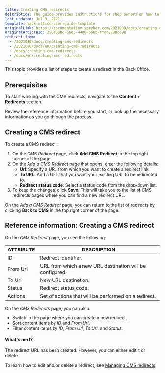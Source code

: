 ```yaml
---
title: Creating CMS redirects
description: The guide provides instructions for shop owners on how to create CMS redirects in the Back Office.
last_updated: Jul 9, 2021
template: back-office-user-guide-template
originalLink: https://documentation.spryker.com/2021080/docs/creating-cms-redirects
originalArticleId: 296658bd-56e5-4408-b66b-ffaa2298ce9e
redirect_from:
  - /2021080/docs/creating-cms-redirects
  - /2021080/docs/en/creating-cms-redirects
  - /docs/creating-cms-redirects
  - /docs/en/creating-cms-redirects
---
```


This topic provides a list of steps to create a redirect in the Back Office.

## Prerequisites

To start working with the CMS redirects, navigate to the **Content&nbsp;<span aria-label="and then">></span> Redirects** section.

Review the reference information before you start, or look up the necessary information as you go through the process.

## Creating a CMS redirect

To create a CMS redirect:
1. On the *CMS Redirect* page, click **Add CMS Redirect** in the top right corner of the page.
2. On the *Add a CMS Redirect* page that opens, enter the following details:
    * **Url**: Specify a URL from which you want to create a redirect link.
    * **To URL**: Add a URL that you want your existing URL to be redirected to.
    * **Redirect status code**: Select a status code from the drop-down list.
3. To keep the changes, click **Save**. This will take you to the list of CMS redirects pages where you can find a new redirect URL.

On the *Add a CMS Redirect* page, you can return to the list of redirects by clicking **Back to CMS** in the top right corner of the page.

## Reference information: Creating a CMS redirect

On the *CMS Redirect* page, you see the following:

| ATTRIBUTE | DESCRIPTION |
| --- | --- |
| ID | Redirect identifier. |
|From Url  | URL from which a new URL destination will be configured. |
| To Url | New URL destination. |
| Status | Redirect status code. |
| Actions | Set of actions that will be performed on a redirect. |

On the *CMS Redirects* page, you can also:

* Switch to the page where you can create a new redirect.
* Sort content items by *ID* and *From Url*.
* Filter content items by *ID*, *From Url*, *To Url*, and *Status*.

#### What's next?
The redirect URL has been created. However, you can either edit it or delete.

To learn how to edit and/or delete a redirect, see [Managing CMS redirects](/docs/scos/user/back-office-user-guides/{{page.version}}/content/redirects/managing-cms-redirects.html).
